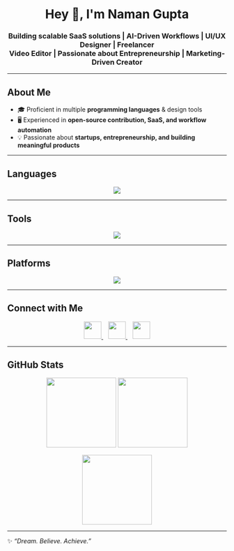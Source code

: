 <!-- Profile Header -->
<h1 align="center">Hey 👋, I'm Naman Gupta</h1>
<h3 align="center">
Building scalable SaaS solutions  | AI-Driven Workflows  | UI/UX Designer  | Freelancer  <br>
Video Editor  | Passionate about Entrepreneurship  | Marketing-Driven Creator 
</h3>

---

##  About Me  
- 🎓 Proficient in multiple **programming languages** & design tools  
- 🖥️ Experienced in **open-source contribution, SaaS, and workflow automation**  
- 💡 Passionate about **startups, entrepreneurship, and building meaningful products**  

---

##  Languages  

<p align="center">
  <img src="https://skillicons.dev/icons?i=java,c,cpp,python,js,r,html,css" />
</p>

---

##  Tools  

<p align="center">
  <img src="https://skillicons.dev/icons?i=figma,pr,vscode,git,github" />
</p>

---

##  Platforms  

<p align="center">
  <img src="https://skillicons.dev/icons?i=linux,windows" />
</p>

---

##  Connect with Me  

<p align="center">
  <a href="https://www.linkedin.com/in/namangupta30/" target="_blank">
    <img src="https://cdn.jsdelivr.net/gh/devicons/devicon/icons/linkedin/linkedin-original.svg" width="40" height="40" />
  </a>
  &nbsp;&nbsp;
  <a href="https://www.instagram.com/heynamann/" target="_blank">
    <img src="https://cdn-icons-png.flaticon.com/512/2111/2111463.png" width="40" height="40" />
  </a>
  &nbsp;&nbsp;
  <a href="https://leetcode.com/u/namaninnovates/" target="_blank">
    <img src="https://cdn.jsdelivr.net/gh/devicons/devicon/icons/leetcode/leetcode-original.svg" width="40" height="40" />
  </a>
</p>

---

##  GitHub Stats  

<p align="center">
  <img src="https://github-readme-stats.vercel.app/api?username=your-github-username&show_icons=true&theme=tokyonight" height="160" />
  <img src="https://github-readme-streak-stats.herokuapp.com/?user=your-github-username&theme=tokyonight" height="160" />
</p>

<p align="center">
  <img src="https://github-readme-stats.vercel.app/api/top-langs/?username=your-github-username&layout=compact&theme=tokyonight" height="160" />
</p>

---

✨ *“Dream. Believe. Achieve.”*  
